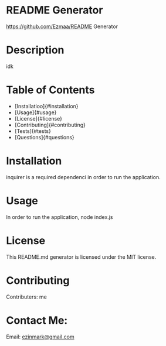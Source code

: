 # README Generator
https://github.com/Ezmaa/README Generator
# Description
idk
# Table of Contents
* [Installatioo]{#installation}
* [Usage]{#usage}
* [License]{#license}
* [Contributing]{#contributing}
* [Tests]{#tests}
* [Questions]{#questions}
# Installation 
inquirer is a required dependenci in order to run the application.
# Usage
In order to run the application, node index.js
# License 
This README.md generator is licensed under the MIT license.
# Contributing 
Contributers: me
# Contact Me:
Email: ezinmark@gmail.com
